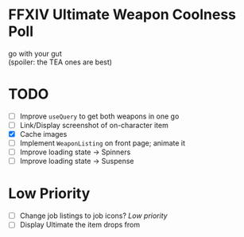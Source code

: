 # **FFXIV Ultimate Weapon Coolness Poll**
go with your gut  
(spoiler: the TEA ones are best)

# TODO
- [ ] Improve `useQuery` to get both weapons in one go
- [ ] Link/Display screenshot of on-character item
- [X] Cache images
- [ ] Implement `WeaponListing` on front page; animate it
- [ ] Improve loading state -> Spinners
- [ ] Improve loading state -> Suspense
# Low Priority
- [ ] Change job listings to job icons? *Low priority*
- [ ] Display Ultimate the item drops from